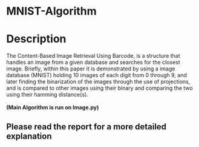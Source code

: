 # MNIST-Algorithm
<h1> Description </h1>
The Content-Based Image Retrieval Using Barcode, is a structure that handles an image from a given database and searches for the closest image.  Briefly, within this paper it is demonstrated by using a image database (MNIST) holding 10 images of each digit from 0 through 9, and later finding the binarization of the images through the use of projections, and is compared to other images using their binary and comparing the two using their hamming distance(s). <br /> <br /> <b>(Main Algorithm is run on Image.py) </b>
<br />
<h2> Please read the report for a more detailed explanation </h2>
